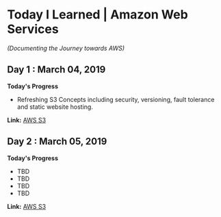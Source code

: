 # Today I Learned | Amazon Web Services
_(Documenting the Journey towards AWS)_

## Day 1 : March 04, 2019

**Today's Progress**

- Refreshing S3 Concepts including security, versioning, fault tolerance and static website hosting.

**Link:**   [AWS S3](https://docs.aws.amazon.com/s3/index.html?id=docs_gateway#lang/en_us)


## Day 2 : March 05, 2019

**Today's Progress**

- TBD
- TBD
- TBD
- TBD

**Link:**   [AWS S3](https://docs.aws.amazon.com/s3/index.html?id=docs_gateway#lang/en_us)
